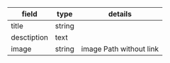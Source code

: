 


field               | type              | details
----                | ------            | ------
title               | string            | 
desctiption         | text              | 
image               | string            |  image Path without link